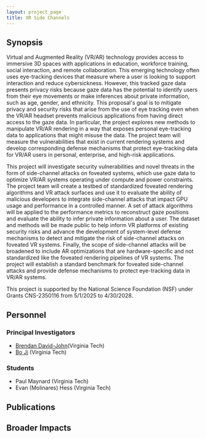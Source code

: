 ```yaml
---
layout: project_page
title: XR Side Channels
---
```


## Synopsis

Virtual and Augmented Reality (VR/AR) technology provides access to immersive 3D spaces with applications in education, workforce training, social interaction, and remote collaboration. This emerging technology often uses eye-tracking devices that measure where a user is looking to support interaction and reduce cybersickness. However, this tracked gaze data presents privacy risks because gaze data has the potential to identify users from their eye movements or make inferences about private information, such as age, gender, and ethnicity. This proposal's goal is to mitigate privacy and security risks that arise from the use of eye tracking even when the VR/AR headset prevents malicious applications from having direct access to the gaze data. In particular, the project explores new methods to manipulate VR/AR rendering in a way that exposes personal eye-tracking data to applications that might misuse the data. The project team will measure the vulnerabilities that exist in current rendering systems and develop corresponding defense mechanisms that protect eye-tracking data for VR/AR users in personal, enterprise, and high-risk applications.

This project will investigate security vulnerabilities and novel threats in the form of side-channel attacks on foveated systems, which use gaze data to optimize VR/AR systems operating under compute and power constraints. The project team will create a testbed of standardized foveated rendering algorithms and VR attack surfaces and use it to evaluate the ability of malicious developers to integrate side-channel attacks that impact GPU usage and performance in a controlled manner. A set of attack algorithms will be applied to the performance metrics to reconstruct gaze positions and evaluate the ability to infer private information about a user. The dataset and methods will be made public to help inform VR platforms of existing security risks and advance the development of system-level defense mechanisms to detect and mitigate the risk of side-channel attacks on foveated VR systems. Finally, the scope of side-channel attacks will be broadened to include AR optimizations that are hardware-specific and not standardized like the foveated rendering pipelines of VR systems. The project will establish a standard benchmark for foveated side-channel attacks and provide defense mechanisms to protect eye-tracking data in VR/AR systems.

This project is supported by the National Science Foundation (NSF) under Grants CNS-2350116 from 5/1/2025 to 4/30/2028.

## Personnel

### Principal Investigators
- [Brendan David-John](https://bmdj-vt.github.io/about)(Virginia Tech)
- [Bo Ji](https://people.cs.vt.edu/boji/) (Virginia Tech)

### Students
- Paul Maynard (Virginia Tech)
- Evan (Molinares) Hess (Virginia Tech)


## Publications

## Broader Impacts
